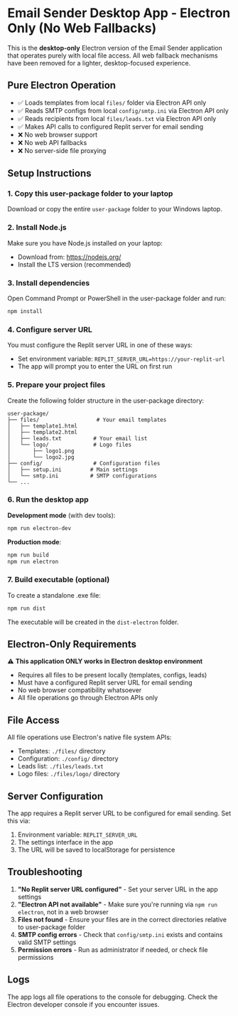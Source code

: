 
# Email Sender Desktop App - Electron Only (No Web Fallbacks)

This is the **desktop-only** Electron version of the Email Sender application that operates purely with local file access. All web fallback mechanisms have been removed for a lighter, desktop-focused experience.

## Pure Electron Operation
- ✅ Loads templates from local `files/` folder via Electron API only
- ✅ Reads SMTP configs from local `config/smtp.ini` via Electron API only
- ✅ Reads recipients from local `files/leads.txt` via Electron API only
- ✅ Makes API calls to configured Replit server for email sending
- ❌ No web browser support
- ❌ No web API fallbacks
- ❌ No server-side file proxying

## Setup Instructions

### 1. Copy this user-package folder to your laptop

Download or copy the entire `user-package` folder to your Windows laptop.

### 2. Install Node.js

Make sure you have Node.js installed on your laptop:
- Download from: https://nodejs.org/ 
- Install the LTS version (recommended)

### 3. Install dependencies

Open Command Prompt or PowerShell in the user-package folder and run:

```bash
npm install
```

### 4. Configure server URL

You must configure the Replit server URL in one of these ways:
- Set environment variable: `REPLIT_SERVER_URL=https://your-replit-url`
- The app will prompt you to enter the URL on first run

### 5. Prepare your project files

Create the following folder structure in the user-package directory:

```
user-package/
├── files/                  # Your email templates
│   ├── template1.html
│   ├── template2.html
│   ├── leads.txt          # Your email list
│   └── logo/              # Logo files
│       ├── logo1.png
│       └── logo2.jpg
├── config/                # Configuration files
│   ├── setup.ini         # Main settings
│   └── smtp.ini          # SMTP configurations
└── ...
```

### 6. Run the desktop app

**Development mode** (with dev tools):
```bash
npm run electron-dev
```

**Production mode**:
```bash
npm run build
npm run electron
```

### 7. Build executable (optional)

To create a standalone .exe file:
```bash
npm run dist
```

The executable will be created in the `dist-electron` folder.

## Electron-Only Requirements

⚠️ **This application ONLY works in Electron desktop environment**
- Requires all files to be present locally (templates, configs, leads)
- Must have a configured Replit server URL for email sending
- No web browser compatibility whatsoever
- All file operations go through Electron APIs only

## File Access

All file operations use Electron's native file system APIs:
- Templates: `./files/` directory
- Configuration: `./config/` directory  
- Leads list: `./files/leads.txt`
- Logo files: `./files/logo/` directory

## Server Configuration

The app requires a Replit server URL to be configured for email sending. Set this via:
1. Environment variable: `REPLIT_SERVER_URL`
2. The settings interface in the app
3. The URL will be saved to localStorage for persistence

## Troubleshooting

1. **"No Replit server URL configured"** - Set your server URL in the app settings
2. **"Electron API not available"** - Make sure you're running via `npm run electron`, not in a web browser
3. **Files not found** - Ensure your files are in the correct directories relative to user-package folder
4. **SMTP config errors** - Check that `config/smtp.ini` exists and contains valid SMTP settings
5. **Permission errors** - Run as administrator if needed, or check file permissions

## Logs

The app logs all file operations to the console for debugging. Check the Electron developer console if you encounter issues.
